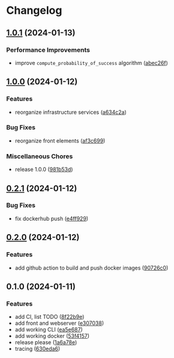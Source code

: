# Changelog

## [1.0.1](https://github.com/Net-Mist/tell-me-the-odds/compare/v1.0.0...v1.0.1) (2024-01-13)


### Performance Improvements

* improve `compute_probability_of_success` algorithm ([abec26f](https://github.com/Net-Mist/tell-me-the-odds/commit/abec26f759e776bce426c59ba6ddb793713968e0))

## [1.0.0](https://github.com/Net-Mist/tell-me-the-odds/compare/v0.2.1...v1.0.0) (2024-01-12)


### Features

* reorganize infrastructure services ([a634c2a](https://github.com/Net-Mist/tell-me-the-odds/commit/a634c2a4bd548c7534f21d7fe398d8749e8d3f94))


### Bug Fixes

* reorganize front elements ([af3c699](https://github.com/Net-Mist/tell-me-the-odds/commit/af3c69913e46cb438ecf3fdfb5d7757f03ab3439))


### Miscellaneous Chores

* release 1.0.0 ([981b53d](https://github.com/Net-Mist/tell-me-the-odds/commit/981b53dd954986826e5f7e28e261aa407b1565c8))

## [0.2.1](https://github.com/Net-Mist/tell-me-the-odds/compare/v0.2.0...v0.2.1) (2024-01-12)


### Bug Fixes

* fix dockerhub push ([e4ff929](https://github.com/Net-Mist/tell-me-the-odds/commit/e4ff9290b6d875557eafe0b9616760d20d0f9faa))

## [0.2.0](https://github.com/Net-Mist/tell-me-the-odds/compare/v0.1.0...v0.2.0) (2024-01-12)


### Features

* add github action to build and push docker images ([90726c0](https://github.com/Net-Mist/tell-me-the-odds/commit/90726c09341fbe6da72385b9944a5fd60316213f))

## 0.1.0 (2024-01-11)


### Features

* add CI, list TODO ([8f22b9e](https://github.com/Net-Mist/tell-me-the-odds/commit/8f22b9eb1bdb9ed0b707d97ebfb5bdf250c4c0ca))
* add front and webserver ([e307038](https://github.com/Net-Mist/tell-me-the-odds/commit/e3070387e5e1d059437c74632bf235580d9dd52a))
* add working CLI ([ea5e687](https://github.com/Net-Mist/tell-me-the-odds/commit/ea5e687a27aaece8c3d02e9f9fbba4600eefc56a))
* add working docker ([53f4157](https://github.com/Net-Mist/tell-me-the-odds/commit/53f415714222358b9799a45fc634d8718ac34e79))
* release please ([1a6a78e](https://github.com/Net-Mist/tell-me-the-odds/commit/1a6a78ed2b98bbd252d77f27aebb74ca22f221de))
* tracing ([630eda6](https://github.com/Net-Mist/tell-me-the-odds/commit/630eda6f94262579b379767e47c04b8b624fbb9e))
